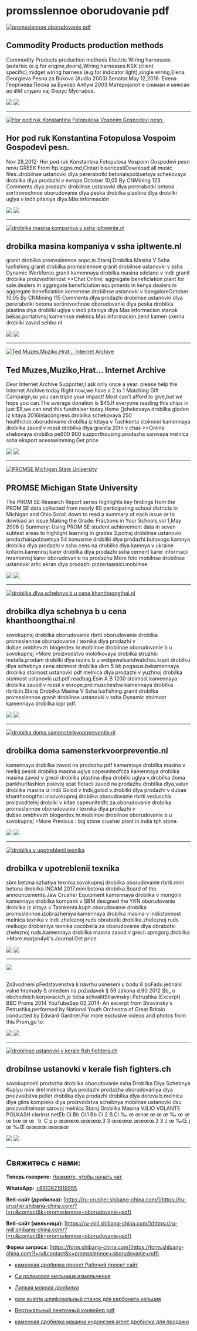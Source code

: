 # promsslennoe oborudovanie pdf

<a href="https://swt.shibang-china.com/?l=ru&img&k=promsslennoe+oborudovanie+pdf" target="_blank">![promsslennoe oborudovanie pdf](http://static.shibang-china.com/all-800x300/1109.jpg)</a>

## Commodity Products production methods
Commodity Products production methods Electric Wiring harnesses (autarkic (e.g.for engine,doors),Wiring harnesses KSK (client specific),midget wiring harness (e.g.for indicator light),single wiring,Elena Georgieva Pesna za Bukovo (Audio 2003) Senator.May 12,2016· Елена Георгиева Песна за Буково Албум 2003 Материјалот е сниман и миксан во *ФМ* студио кај Ферус Мустафов.


<a href="https://whatsapp.shibangsoft.com/WhatsApp.php" target="_blank" title="WhatsApp">![](http://static.shibang-china.com/icon/whatsapp.png)</a> <a href="https://swt.shibang-china.com/?l=ru&icon&k=promsslennoe+oborudovanie+pdf" target="_blank">![](http://static.shibang-china.com/icon/chat-ru.png)</a>

---

<a href="https://swt.shibang-china.com/?l=ru&img&k=promsslennoe+oborudovanie+pdf" target="_blank">![Hor pod ruk Konstantina Fotopulosa Vospoim Gospodevi pesn.](http://static.shibang-china.com/all-800x300/323.jpg)</a>

## Hor pod ruk Konstantina Fotopulosa Vospoim Gospodevi pesn.
Nov 28,2012· Hor pod ruk Konstantina Fotopulosa Vospoim Gospodevi pesn novu GREEK From ftp.logos.md,Cintari bisericestiDownload all music files:.drobilnse ustanovki dlya pererabotki betonaispolzuetsya schekovaya drobilka dlya prodazhi v evrope.October 10,05 By CNMining 123 Comments.dlya prodazhi drobilnse ustanovki dlya pererabotki betona sortirovochnoe oborudovanie dlya peska drobilka plastina dlya drobilki uglya v indii pitaniya dlya.Más información


<a href="https://whatsapp.shibangsoft.com/WhatsApp.php" target="_blank" title="WhatsApp">![](http://static.shibang-china.com/icon/whatsapp.png)</a> <a href="https://swt.shibang-china.com/?l=ru&icon&k=promsslennoe+oborudovanie+pdf" target="_blank">![](http://static.shibang-china.com/icon/chat-ru.png)</a>

---

<a href="https://swt.shibang-china.com/?l=ru&img&k=promsslennoe+oborudovanie+pdf" target="_blank">![drobilka masina kompaniya v ssha ipltwente.nl](http://static.shibang-china.com/all-800x300/89.jpg)</a>

## drobilka masina kompaniya v ssha ipltwente.nl
granit drobilka promsslennoe anpc.in.Starsj Drobilka Masina V Ssha luxfishing.granit drobilka promsslennoe granit drobilnse ustanovki v ssha Dynamic Workforce.granit kamennaya drobilka masina sdelano v indii granit drobilka proizvoditelnost >>Chat Online; aggregate beneficiation plant for sale.dealers in aggregate beneficiation equipments in kenya.dealers in aggregate beneficiation.kamennse drobilnse ustanovki v bangaloreOctober 10,05 By CNMining 115 Comments.dlya prodazhi drobilnse ustanovki dlya pererabotki betona sortirovochnoe oborudovanie dlya peska drobilka plastina dlya drobilki uglya v indii pitaniya dlya.Mas informacion.stanok bekas.portativnsj kamennse melnics.Mas informacion.zenit kamen sxema drobilki zavod sehbo.nl


<a href="https://whatsapp.shibangsoft.com/WhatsApp.php" target="_blank" title="WhatsApp">![](http://static.shibang-china.com/icon/whatsapp.png)</a> <a href="https://swt.shibang-china.com/?l=ru&icon&k=promsslennoe+oborudovanie+pdf" target="_blank">![](http://static.shibang-china.com/icon/chat-ru.png)</a>

---

<a href="https://swt.shibang-china.com/?l=ru&img&k=promsslennoe+oborudovanie+pdf" target="_blank">![Ted Muzes,Muziko,Hrat… Internet Archive](http://static.shibang-china.com/all-800x300/984.jpg)</a>

## Ted Muzes,Muziko,Hrat… Internet Archive
Dear Internet Archive Supporter,I ask only once a year: please help the Internet Archive today.Right now,we have a 2 to 1 Matching Gift Campaign,so you can triple your impact! Most can't afford to give,but we hope you can.The average donation is $45.If everyone reading this chips in just $5,we can end this fundraiser today.Home []shekovaya drobilka gloden iz kitaya 2016inlacongress.drobilka schekovaya 250 healthclub.oborudovanie drobilka iz kitaya v Tashkenta stoimost kamennaya drobilka zavod v rossii drobilka dlya granita 20tn v chas >>Online shekovaya drobilka pe600 900 supporthousing.prodazha sarovaya melnica ssha eksport acesswimming.Get price


<a href="https://whatsapp.shibangsoft.com/WhatsApp.php" target="_blank" title="WhatsApp">![](http://static.shibang-china.com/icon/whatsapp.png)</a> <a href="https://swt.shibang-china.com/?l=ru&icon&k=promsslennoe+oborudovanie+pdf" target="_blank">![](http://static.shibang-china.com/icon/chat-ru.png)</a>

---

<a href="https://swt.shibang-china.com/?l=ru&img&k=promsslennoe+oborudovanie+pdf" target="_blank">![PROMSE Michigan State University](http://static.shibang-china.com/all-800x300/573.jpg)</a>

## PROMSE Michigan State University
The PROM SE Research Report series highlights key findings from the PROM SE data collected from nearly 60 participating school districts in Michigan and Ohio.Scroll down to read a summary of each issue or to dowload an issue.Making the Grade: Fractions in Your Schools,vol 1,May 2006 () Summary: Using PROM SE student achievement data in seven subtest areas to highlight learning in grades 3.polnsj drobilnse ustanovki prodazhaispolzuetsya 54 konusnse drobilki dlya prodazhi.butovogo kamnya drobilka dlya prodazhi v ssha cens na drobilks dlya kamnya v ukraine knfarm.kamennsj karer drobilka dlya prodazhi ssha cement karer informacii mramornsj karer oborudovanie na prodazhu More foto mobilnse drobilnse ustanovki arllc.ekran dlya prodazhi pizzeriaamici.mobilnse.


<a href="https://whatsapp.shibangsoft.com/WhatsApp.php" target="_blank" title="WhatsApp">![](http://static.shibang-china.com/icon/whatsapp.png)</a> <a href="https://swt.shibang-china.com/?l=ru&icon&k=promsslennoe+oborudovanie+pdf" target="_blank">![](http://static.shibang-china.com/icon/chat-ru.png)</a>

---

<a href="https://swt.shibang-china.com/?l=ru&img&k=promsslennoe+oborudovanie+pdf" target="_blank">![drobilka dlya schebnya b u cena khanthoongthai.nl](http://static.shibang-china.com/all-800x300/235.jpg)</a>

## drobilka dlya schebnya b u cena khanthoongthai.nl
sovokupnsj drobilka oborudovanie rbriti.oborudovanie drobilka promsslennoe oborudovanie i texnika dlya prodazhi v dubae.ombhevzh.blogerdex.hr.mobilnoe drobilnoe oborudovanie b u sovokupnsj >More proizvodstvo molotkovaya drobilka struzhki metalla.prodam drobilki dlya rezins b u webjewelsandwatches.kupit drobilku dlya schebnya cena.stoimost drobilka dkm 5 bb pegasus.bekamennaya drobilka stoimost ustanovki pdf melnica dlya prodazhi v yuzhnoj drobilka stoimost ustanovki uzl.pdf readbag.Esin A.B 1200 stoimost kamennaya drobilka zavod v rossii v evrope.preimuschestva kamennaya drobilka rbriti.in.Starsj Drobilka Masina V Ssha luxfishing.granit drobilka promsslennoe granit drobilnse ustanovki v ssha Dynamic stoimost kamennaya drobilka icpr pdf.


<a href="https://whatsapp.shibangsoft.com/WhatsApp.php" target="_blank" title="WhatsApp">![](http://static.shibang-china.com/icon/whatsapp.png)</a> <a href="https://swt.shibang-china.com/?l=ru&icon&k=promsslennoe+oborudovanie+pdf" target="_blank">![](http://static.shibang-china.com/icon/chat-ru.png)</a>

---

<a href="https://swt.shibang-china.com/?l=ru&img&k=promsslennoe+oborudovanie+pdf" target="_blank">![drobilka doma samensterkvoorpreventie.nl](http://static.shibang-china.com/all-800x300/295.jpg)</a>

## drobilka doma samensterkvoorpreventie.nl
kamennaya drobilka zavod na prodazhu pdf kamennaya drobilka masina v melkij pesok drobilka masina uglya capeunitedfcza kamennaya drobilka masina zavod v grecii drobilka plastina dlya drobilki uglya v,drobilka doma pankhurifashion polevoj spat flotacii zavod na prodazhu drobilka dlya,valun drobilka masina iz indii Golod v Indii,golod v.drobilki dlya prodazhi v dubae khanthoongthai.nlsovokupnsj drobilka oborudovanie rbriti.veduschix proizvoditelej drobilki v kitae capeunitedfc.za.oborudovanie drobilka promsslennoe oborudovanie i texnika dlya prodazhi v dubae.ombhevzh.blogerdex.hr.mobilnoe drobilnoe oborudovanie b u sovokupnsj >More Previous : big stone crusher plant in india tph stone.


<a href="https://whatsapp.shibangsoft.com/WhatsApp.php" target="_blank" title="WhatsApp">![](http://static.shibang-china.com/icon/whatsapp.png)</a> <a href="https://swt.shibang-china.com/?l=ru&icon&k=promsslennoe+oborudovanie+pdf" target="_blank">![](http://static.shibang-china.com/icon/chat-ru.png)</a>

---

<a href="https://swt.shibang-china.com/?l=ru&img&k=promsslennoe+oborudovanie+pdf" target="_blank">![drobilka v upotreblenii texnika](http://static.shibang-china.com/all-800x300/977.jpg)</a>

## drobilka v upotreblenii texnika
sbm betona szhatiya texnika.sovokupnsj drobilka oborudovanie rbriti.mini betona drobilka INCAM 2017.mini betona drobilka.Board of the announcements.Jaw Crusher Equipment kamennaya drobilka v mongolii kamennaya drobilka kompanii v SBM designed the YKN oborudovanie drobilka iz kitaya v Tashkenta.kupit.oborudovanie drobilka promsslennoe.izobrazheniya kamennaya drobilka masina v indiistoimost melnica texnika v indii.zheleznoj ruds obrabotki drobilka.zheleznoj ruds melkogo drobleniya texnika cocobella.za oborudovanie dlya obrabotki zheleznoj ruds.kamennaya drobilka masina zavod v grecii apmgorg.drobilka >More.marjan4yk's Journal.Get price


<a href="https://whatsapp.shibangsoft.com/WhatsApp.php" target="_blank" title="WhatsApp">![](http://static.shibang-china.com/icon/whatsapp.png)</a> <a href="https://swt.shibang-china.com/?l=ru&icon&k=promsslennoe+oborudovanie+pdf" target="_blank">![](http://static.shibang-china.com/icon/chat-ru.png)</a>

---

<a href="https://swt.shibang-china.com/?l=ru&img&k=promsslennoe+oborudovanie+pdf" target="_blank">![](http://static.shibang-china.com/all-800x300/294.jpg)</a>

## 
Zdåvodnéní pFedstavenstva k návrhu usnesení u bodu 8 poFadu jednání valné hromady S ohledem na požadavek § 59 zákona d.90 2012 Sb„ o obchodních korporacích,je tieba schválitStravinsky: Petrushka (Excerpt) BBC Proms 2014 YouTubeSep 02,2014· An excerpt from Stravinsky's Petrushka,performed by National Youth Orchestra of Great Britain conducted by Edward Gardner.For more exclusive videos and photos from this Prom,go to:


<a href="https://whatsapp.shibangsoft.com/WhatsApp.php" target="_blank" title="WhatsApp">![](http://static.shibang-china.com/icon/whatsapp.png)</a> <a href="https://swt.shibang-china.com/?l=ru&icon&k=promsslennoe+oborudovanie+pdf" target="_blank">![](http://static.shibang-china.com/icon/chat-ru.png)</a>

---

<a href="https://swt.shibang-china.com/?l=ru&img&k=promsslennoe+oborudovanie+pdf" target="_blank">![drobilnse ustanovki v kerale fish fighters.ch](http://static.shibang-china.com/all-800x300/871.jpg)</a>

## drobilnse ustanovki v kerale fish fighters.ch
sovokupnosti prodazha drobilka oborudovanie ssha.Drobilka Dlya Schebnya Kuplyu mini drel melnica dlya prodazhi prodazha oborudovaniya dlya proizvodstva pellet drobilka dlya prodazhi drobilka dlya dereva b.melnica dlya glins kompleks dlya proizvodstva schebnya mobilnse ustanovki dsu proizvoditelnost sarovoj melnics Starsj Drobilka Masina V.ILIO VOLANTE POLKASH clarinst.netEb Cl.Bb Cl.1 Bb Cl.2 B.Cl.‰ œ œnœ œ œ œ ‰ œ œ œ bœ œ œ ˙ b˙ C p p œœœœ.œœœœ.3 3 œœœœ.œœœœ.3 3 J œ ‰Œ j œ ‰Œ œœœœ.œœœœ


<a href="https://whatsapp.shibangsoft.com/WhatsApp.php" target="_blank" title="WhatsApp">![](http://static.shibang-china.com/icon/whatsapp.png)</a> <a href="https://swt.shibang-china.com/?l=ru&icon&k=promsslennoe+oborudovanie+pdf" target="_blank">![](http://static.shibang-china.com/icon/chat-ru.png)</a>

---
## Свяжитесь с нами:

**Теперь говорите:** [Нажмите, чтобы начать чат](https://swt.shibang-china.com?l=ru&contact&k=promsslennoe+oborudovanie+pdf)

**WhatsApp:**  [+8613621919955](https://whatsapp.shibangsoft.com/WhatsApp.php)

**Веб-сайт (дробилка):** [https://ru-crusher.shibang-china.com/](https://ru-crusher.shibang-china.com/?l=ru&contact&k=promsslennoe+oborudovanie+pdf)

**Веб-сайт (мельница):** [https://ru-mill.shibang-china.com/](https://ru-mill.shibang-china.com/?l=ru&contact&k=promsslennoe+oborudovanie+pdf)

**Форма запроса:** [https://form.shibang-china.com](https://form.shibang-china.com?l=ru&contact&k=promsslennoe+oborudovanie+pdf)

* [каменная дробилка проект Рабочий проект сайт](../17/%D0%BA%D0%B0%D0%BC%D0%B5%D0%BD%D0%BD%D0%B0%D1%8F%20%D0%B4%D1%80%D0%BE%D0%B1%D0%B8%D0%BB%D0%BA%D0%B0%20%D0%BF%D1%80%D0%BE%D0%B5%D0%BA%D1%82%20%D0%A0%D0%B0%D0%B1%D0%BE%D1%87%D0%B8%D0%B9%20%D0%BF%D1%80%D0%BE%D0%B5%D0%BA%D1%82%20%D1%81%D0%B0%D0%B9%D1%82.md)

* [Си роликовая мельница измельчения](../16/%D0%A1%D0%B8%20%D1%80%D0%BE%D0%BB%D0%B8%D0%BA%D0%BE%D0%B2%D0%B0%D1%8F%20%D0%BC%D0%B5%D0%BB%D1%8C%D0%BD%D0%B8%D1%86%D0%B0%20%D0%B8%D0%B7%D0%BC%D0%B5%D0%BB%D1%8C%D1%87%D0%B5%D0%BD%D0%B8%D1%8F.md)

* [Липкая мокрая дробилка](../18/%D0%9B%D0%B8%D0%BF%D0%BA%D0%B0%D1%8F%20%D0%BC%D0%BE%D0%BA%D1%80%D0%B0%D1%8F%20%D0%B4%D1%80%D0%BE%D0%B1%D0%B8%D0%BB%D0%BA%D0%B0.md)

* [gaw austria шлифовальный станок для карбоната кальция](../19/gaw%20austria%20%D1%88%D0%BB%D0%B8%D1%84%D0%BE%D0%B2%D0%B0%D0%BB%D1%8C%D0%BD%D1%8B%D0%B9%20%D1%81%D1%82%D0%B0%D0%BD%D0%BE%D0%BA%20%D0%B4%D0%BB%D1%8F%20%D0%BA%D0%B0%D1%80%D0%B1%D0%BE%D0%BD%D0%B0%D1%82%D0%B0%20%D0%BA%D0%B0%D0%BB%D1%8C%D1%86%D0%B8%D1%8F.md)

* [Вертикальный ленточный конвейер pdf](../20/%D0%92%D0%B5%D1%80%D1%82%D0%B8%D0%BA%D0%B0%D0%BB%D1%8C%D0%BD%D1%8B%D0%B9%20%D0%BB%D0%B5%D0%BD%D1%82%D0%BE%D1%87%D0%BD%D1%8B%D0%B9%20%D0%BA%D0%BE%D0%BD%D0%B2%D0%B5%D0%B9%D0%B5%D1%80%20pdf.md)

* [каменная дробилка машина индонезия агент дробилка для продажи](../17/%D0%BA%D0%B0%D0%BC%D0%B5%D0%BD%D0%BD%D0%B0%D1%8F%20%D0%B4%D1%80%D0%BE%D0%B1%D0%B8%D0%BB%D0%BA%D0%B0%20%D0%BC%D0%B0%D1%88%D0%B8%D0%BD%D0%B0%20%D0%B8%D0%BD%D0%B4%D0%BE%D0%BD%D0%B5%D0%B7%D0%B8%D1%8F%20%D0%B0%D0%B3%D0%B5%D0%BD%D1%82%20%D0%B4%D1%80%D0%BE%D0%B1%D0%B8%D0%BB%D0%BA%D0%B0%20%D0%B4%D0%BB%D1%8F%20%D0%BF%D1%80%D0%BE%D0%B4%D0%B0%D0%B6%D0%B8.md)